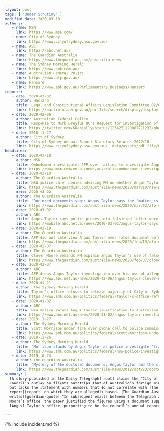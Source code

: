 ```yaml
---
layout: post
tags: [ "Under Scrutiny" ]
modified_date: 2020-03-18
authors:
   - name: MSN
     link: https://www.msn.com/
   - name: City of Sydney
     link: https://www.cityofsydney.nsw.gov.au/
   - name: ABC
     link: https://abc.net.au/
   - name: The Guardian Australia
     link: https://www.theguardian.com/australia-news
   - name: The Sydney Morning Herald
     link: https://www.smh.com.au/
   - name: Australian Federal Police
     link: https://www.afp.gov.au/
   - name: Hansard
     link: https://www.aph.gov.au/Parliamentary_Business/Hansard
reports:
   - date: 2020-03-02
     author: Hansard
     title: Legal and Constitutional Affairs Legislation Committee 02/03/2020, Estimates, HOME AFFAIRS PORTFOLIO, Australian Federal Police
     link: https://parlinfo.aph.gov.au/parlInfo/search/display/display.w3p;adv=yes;db=COMMITTEES;id=committees%2Festimate%2F9cba4477-60ef-40db-a537-241108688a6c%2F0002;orderBy=date-eFirst;page=0;query=Dataset%3AcomSen,estimate%20CommitteeName_Phrase%3A%22legal%20and%20constitutional%20affairs%20legislation%20committee%22;rec=0;resCount=Default
   - date: 2020-02-06
     author: Australian Federal Police
     title: Response to Mark Dreyfus QC's Request for Investigation of Angus Taylor
     link: https://twitter.com/KKeneally/status/1234251129887711232/photo/1
   - date: 2018-11-27
     author: City of Sydney
     title: City of Sydney Annual Report Statutory Returns 2017/18
     link: https://www.cityofsydney.nsw.gov.au/__data/assets/pdf_file/0004/309118/City-of-Sydney-Annual-Report-Statutory-Returns-2017-18.pdf
headlines:
   - date: 2020-03-18
     author: MSN
     title: Ombudsman investigates AFP over failing to investigate Angus Taylor
     link: https://www.msn.com/en-au/news/australia/ombudsman-investigates-afp-over-failing-to-investigate-angus-taylor/ar-BB11ksqd
   - date: 2020-03-10
     author: The Guardian Australia
     title: NSW police chief denies advising PM on whether Angus Taylor should step down over doctored document
     link: https://www.theguardian.com/australia-news/2020/mar/10/nsw-police-chief-denies-advising-pm-on-whether-angus-taylor-should-step-down-over-doctored-document
   - date: 2020-03-02
     author: The Guardian Australia
     title: "Doctored documents saga: Angus Taylor says the 'matter is closed'"
     link: https://www.theguardian.com/australia-news/2020/mar/02/afp-chief-defends-decision-not-to-investigate-angus-taylor-over-doctored-documents
   - date: 2020-03-02
     author: ABC
     title: Angus Taylor says police probes into falsified letter were 'pretty thorough', despite lack of interviews
     link: https://mobile.abc.net.au/news/2020-03-02/angus-taylor-says-police-probes-thorough-clover-moore-sydney/12018960
   - date: 2020-02-19
     author: The Guardian Australia
     title: AFP did not interview Angus Taylor over false document before dropping investigation
     link: https://www.theguardian.com/australia-news/2020/feb/19/afp-did-not-interview-angus-taylor-over-false-document-before-dropping-investigation
   - date: 2020-02-07
     author: The Guardian Australia
     title: Clover Moore demands PM explain Angus Taylor's use of false document to attack her
     link: https://www.theguardian.com/australia-news/2020/feb/07/clover-moore-demands-pm-explain-angus-taylors-use-of-false-document-to-attack-her
   - date: 2020-02-07
     author: ABC
     title: AFP drops Angus Taylor investigation over his use of allegedly forged documents in attack on Clover Moore
     link: https://www.abc.net.au/news/2020-02-06/angus-taylor-clover-moore-investigation-dropped-by-afp/11937906
   - date: 2020-01-21
     author: The Sydney Morning Herald
     title: Taylor's office refuses to release majority of City of Sydney travel claim documents
     link: https://www.smh.com.au/politics/federal/taylor-s-office-refuses-to-release-majority-of-city-of-sydney-travel-claim-documents-20200120-p53t3c.html
   - date: 2020-01-02
     author: ABC
     title: NSW Police refers Angus Taylor investigation to Australian Federal Police
     link: https://www.abc.net.au/news/2020-01-02/angus-taylor-investigation-referred-to-afp/11837218
   - date: 2019-11-27
     author: The Sydney Morning Herald
     title: Scott Morrison under fire over phone call to police commissioner
     link: https://www.smh.com.au/politics/federal/scott-morrison-under-fire-over-phone-call-to-police-commissioner-20191127-p53epd.html
   - date: 2019-11-26
     author: The Sydney Morning Herald
     title: "Morrison stands by Angus Taylor as police investigate 'fraudulent' documents"
     link: https://www.smh.com.au/politics/federal/nsw-police-investigating-angus-taylor-over-alleged-fraudulent-documents-20191126-p53e9r.html
   - date: 2019-10-23
     author: The Guardian Australia
     title: "Mystery of the doctored documents: Angus Taylor and the climate attack on Sydney's lord mayor"
     link: https://www.theguardian.com/australia-news/2019/oct/23/doctored-documents-angus-taylor-news-corp-climate-clover-moore
summary: |
  [A story published in the Daily Telegraph][root] claims the "City of Sydney
  Council’s outlay on flights outstrips that of Australia’s foreign ministers",
  but backs the statement with numbers that do not correlate with [the
  report][report] on which they are allegedly based. [The Guardian Australia
  writes][guardian-quote] "In subsequent emails between the Telegraph and
  Moore’s office, the paper justified the figures using a document supplied by
  [Angus] Taylor’s office, purporting to be the council’s annual report."

---
```

{% include incident.md %}

[root]: https://www.dailytelegraph.com.au/news/nsw/federal-government-tells-city-of-sydney-mayor-clover-moore-to-rein-in-councils-travel-spending/news-story/23f6cad04062a6e9962cd8eef4456834
[report]: https://www.cityofsydney.nsw.gov.au/__data/assets/pdf_file/0004/309118/City-of-Sydney-Annual-Report-Statutory-Returns-2017-18.pdf
[guardian-quote]: https://www.theguardian.com/australia-news/2019/oct/23/doctored-documents-angus-taylor-news-corp-climate-clover-moore
